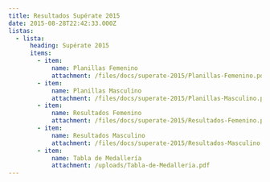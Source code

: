 ```yaml
---
title: Resultados Supérate 2015
date: 2015-08-28T22:42:33.000Z
listas:
  - lista:
      heading: Supérate 2015
      items:
        - item:
            name: Planillas Femenino
            attachment: /files/docs/superate-2015/Planillas-Femenino.pdf
        - item:
            name: Planillas Masculino
            attachment: /files/docs/superate-2015/Planillas-Masculino.pdf
        - item:
            name: Resultados Femenino
            attachment: /files/docs/superate-2015/Resultados-Femenino.pdf
        - item:
            name: Resultados Masculino
            attachment: /files/docs/superate-2015/Resultados-Masculino.pdf
        - item:
            name: Tabla de Medallería
            attachment: /uploads/Tabla-de-Medalleria.pdf
---
```

